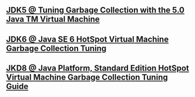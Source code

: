 
## [JDK5 @ Tuning Garbage Collection with the 5.0 Java TM Virtual Machine](http://www.oracle.com/technetwork/java/gc-tuning-5-138395.html)


## [JDK6 @ Java SE 6 HotSpot Virtual Machine Garbage Collection Tuning](http://www.oracle.com/technetwork/java/javase/gc-tuning-6-140523.html)

## [JKD8 @ Java Platform, Standard Edition HotSpot Virtual Machine Garbage Collection Tuning Guide](https://docs.oracle.com/javase/8/docs/technotes/guides/vm/gctuning/index.html)

